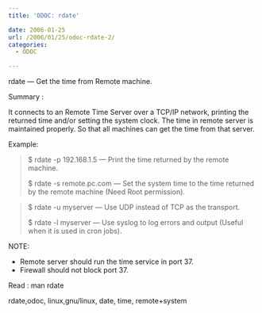 ```yaml
---
title: 'ODOC: rdate'

date: 2006-01-25
url: /2006/01/25/odoc-rdate-2/
categories:
  - ODOC

---
```

rdate &#8212; Get the time from Remote machine.

Summary :

It connects to an Remote Time Server over a TCP/IP network, printing the returned time and/or setting the system clock. The time in remote server is maintained properly. So that all machines can get the time from that server.

Example:

> $ rdate -p 192.168.1.5 &#8212; Print the time returned by the remote machine.
> 
> $ rdate -s remote.pc.com &#8212; Set the system time to the time returned by the remote machine (Need Root permission).
  
> $ rdate -u myserver &#8212; Use UDP instead of TCP as the transport.
> 
> $ rdate -l myserver &#8212; Use syslog to log errors and output (Useful when it is used in cron jobs).

NOTE:

  * Remote server should run the time service in port 37.
  * Firewall should not block port 37.

Read : man rdate

<tags>rdate,odoc, linux,gnu/linux, date, time, remote+system</tags>